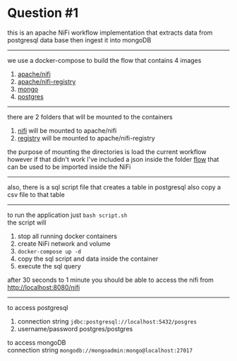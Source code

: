 # Question #1
<p>this is an apache NiFi workflow implementation that extracts data from postgresql data base 
then ingest it into mongoDB</p>

***

<p>we use a docker-compose to build the flow that contains 4 images</p>


1. [apache/nifi](https://hub.docker.com/r/apache/nifi)
2. [apache/nifi-registry](https://hub.docker.com/r/apache/nifi-registry)
3. [mongo](https://hub.docker.com/_/mongo)
4. [postgres](https://hub.docker.com/_/postgres)

***
<p>there are 2 folders that will be mounted to the containers</p>

1. [nifi](./nifi) will be mounted to apache/nifi
2. [registry](./registry) will be mounted to apache/nifi-registry

the purpose of mounting the directories is load the current workflow 
however if that didn't work I've included a json inside the folder [flow](./flow) that can be used to be imported inside the NiFi
***
also, there is a sql script file that creates a table in postgresql also copy a csv file to that table
***
to run the application just `bash script.sh`
<br/>
the script will

1. stop all running docker containers 
2. create NiFi network and volume
3. `docker-compose up -d`
4. copy the sql script and data inside the container
5. execute the sql query

after 30 seconds to 1 minute you should be able to access the nifi from [http://localhost:8080/nifi](http://localhost:8080/nifi)
***

to access postgresql 
1. connection string `jdbc:postgresql://localhost:5432/posgres`
2. username/password postgres/postgres

to access mongoDB
<br/>
connection string `mongodb://mongoadmin:mongo@localhost:27017`
